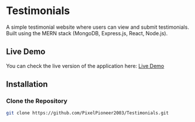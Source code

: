 # Testimonials

A simple testimonial website where users can view and submit testimonials. Built using the MERN stack (MongoDB, Express.js, React, Node.js).

## Live Demo
You can check the live version of the application here:
[Live Demo](https://testimonials-48yn.onrender.com/)

## Installation

### Clone the Repository

```bash
git clone https://github.com/PixelPioneer2003/Testimonials.git
